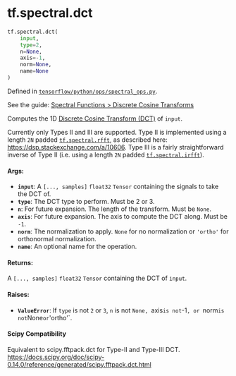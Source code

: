 <div itemscope itemtype="http://developers.google.com/ReferenceObject">
<meta itemprop="name" content="tf.spectral.dct" />
</div>

# tf.spectral.dct

``` python
tf.spectral.dct(
    input,
    type=2,
    n=None,
    axis=-1,
    norm=None,
    name=None
)
```



Defined in [`tensorflow/python/ops/spectral_ops.py`](https://www.tensorflow.org/code/tensorflow/python/ops/spectral_ops.py).

See the guide: [Spectral Functions > Discrete Cosine Transforms](../../../../api_guides/python/spectral_ops.md#Discrete_Cosine_Transforms)

Computes the 1D [Discrete Cosine Transform (DCT)][dct] of `input`.

Currently only Types II and III are supported. Type II is implemented using a
length `2N` padded <a href="../../tf/spectral/rfft.md"><code>tf.spectral.rfft</code></a>, as described here:
https://dsp.stackexchange.com/a/10606. Type III is a fairly straightforward
inverse of Type II (i.e. using a length `2N` padded <a href="../../tf/spectral/irfft.md"><code>tf.spectral.irfft</code></a>).



#### Args:

* <b>`input`</b>: A `[..., samples]` `float32` `Tensor` containing the signals to
    take the DCT of.
* <b>`type`</b>: The DCT type to perform. Must be 2 or 3.
* <b>`n`</b>: For future expansion. The length of the transform. Must be `None`.
* <b>`axis`</b>: For future expansion. The axis to compute the DCT along. Must be `-1`.
* <b>`norm`</b>: The normalization to apply. `None` for no normalization or `'ortho'`
    for orthonormal normalization.
* <b>`name`</b>: An optional name for the operation.


#### Returns:

A `[..., samples]` `float32` `Tensor` containing the DCT of `input`.


#### Raises:

* <b>`ValueError`</b>: If `type` is not `2` or `3`, `n` is not `None, `axis` is not
    `-1`, or `norm` is not `None` or `'ortho'`.

[dct]: https://en.wikipedia.org/wiki/Discrete_cosine_transform

#### Scipy Compatibility
Equivalent to scipy.fftpack.dct for Type-II and Type-III DCT.
https://docs.scipy.org/doc/scipy-0.14.0/reference/generated/scipy.fftpack.dct.html

